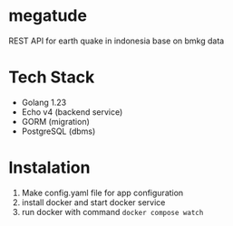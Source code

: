 # megatude

REST API for earth quake in indonesia base on bmkg data

# Tech Stack

- Golang 1.23
- Echo v4 (backend service)
- GORM (migration)
- PostgreSQL (dbms)

# Instalation

1. Make config.yaml file for app configuration
2. install docker and start docker service
3. run docker with command `docker compose watch`
